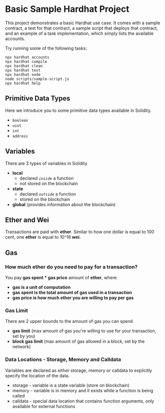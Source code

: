 # Basic Sample Hardhat Project

This project demonstrates a basic Hardhat use case. It comes with a sample contract, a test for that contract, a sample script that deploys that contract, and an example of a task implementation, which simply lists the available accounts.

Try running some of the following tasks:

```shell
npx hardhat accounts
npx hardhat compile
npx hardhat clean
npx hardhat test
npx hardhat node
node scripts/sample-script.js
npx hardhat help
```

## Primitive Data Types

Here we introduce you to some primitive data types available in Solidity.

- `boolean`
- `uint`
- `int`
- `address`

## Variables

There are 3 types of variables in Solidity

- **local**
  - declared _`inside`_ a function
  - not stored on the blockchain
- **state**
  - declared _`outside`_ a function
  - stored on the blockchain
- **global** (provides information about the blockchain)

## Ether and Wei

Transactions are paid with **ether**.
Similar to how one dollar is equal to 100 cent, one **ether** is equal to 10^18 **wei.**

## Gas

### How much ether do you need to pay for a transaction?

You pay **gas spent \* gas price** amount of **ether**, where

- **gas is a unit of computation**
- **gas spent is the total amount of gas used in a transaction**
- **gas price is how much ether you are willing to pay per gas**

### Gas Limit

There are 2 upper bounds to the amount of gas you can spend

- **gas limit** (max amount of gas you're willing to use for your transaction, set by you)
- **block gas limit** (max amount of gas allowed in a block, set by the network)

### Data Locations - Storage, Memory and Calldata

Variables are declared as either storage, memory or calldata to explicitly specify the location of the data.

- storage - variable is a state variable (store on blockchain)
- memory - variable is in memory and it exists while a function is being called
- calldata - special data location that contains function arguments, only available for external functions